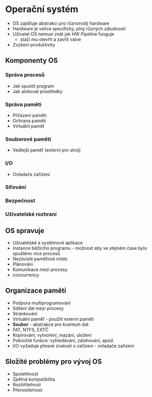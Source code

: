 # Operační systém
- OS zajišťuje abstrakci pro různorodý hardware
- Hardware je velice specifický, plný různých záludností
- Uživatel OS nemusí znát jak HW Pipeline funguje
	- stačí mu otevřít a zavřít valve
- Zvýšení produktivity

## Komponenty OS
### Správa procesů
- Jak spustit program
- Jak alokovat prostředky

### Správa paměti
- Přiřazení paměti
- Ochrana paměti
- Virtuální paměť

### Souborové paměti
- Vedlejší paměť (externí pro stroj)

### I/O
- Ovladače zařízení

### Síťování
### Bezpečnost
### Uživatelské rozhraní

## OS spravuje
- Uživatelské a systémové aplikace
- Instance běžícího programu - možnost aby ve stejném čase bylo spuštěno více procesů
- Nezávislé paměťové místo
- Plánováni
- Komunikace mezi procesy
- concurrency

## Organizace paměti
- Podpora multiprogramování
- Sdílení dat mezi procesy
- Stránkování
- Virtuální paměť - použití externí paměti
- **Soubor** - abstrakce pro kvantum dat
- FAT, NTFS, EXTČ
- Kopírování, vytvoření, mazání, uložení
- Pokročilé funkce: vyhledávání, zálohování, apod.
- I/O vyžaduje přesné znalosti o zařízení - ovladače zařízení

## Složité problémy pro vývoj OS
- Spolehlivost
- Zpětná kompatibilita
- Rozšiřitelnost
- Přenositelnost